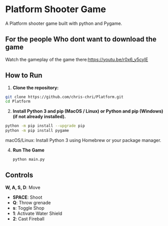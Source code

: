 # Platform Shooter Game

A Platform shooter game built with python and Pygame.
## For the people Who dont want to download the game
Watch the gameplay of the game there:https://youtu.be/r0x6_y5cyIE
## How to Run

1. **Clone the repository:**
```sh
git clone https://github.com/chris-chri/Platform.git
cd Platform
```

2. **Install Python 3 and pip (MacOS / Linux) or Python and pip (Windows) (if not already installed).**
 ```sh
python -m pip install --upgrade pip
python -m pip install pygame
```
macOS/Linux: Install Python 3 using Homebrew or your package manager.

4. **Run The Game**
   ```sh
   python main.py
   ```
## Controls 
**W, A, S, D**: Move
- **SPACE**: Shoot
- **Q**: Throw grenade
- **s**: Toggle Shop
- **1**: Activate Water Shield
- **2**: Cast Fireball
